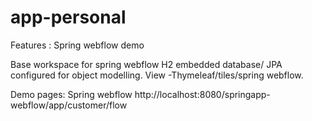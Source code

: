 app-personal
============
Features : Spring webflow demo

Base workspace for spring webflow 
H2 embedded database/ JPA configured for object modelling. 
View -Thymeleaf/tiles/spring webflow.


Demo pages: 
Spring webflow
http://localhost:8080/springapp-webflow/app/customer/flow
